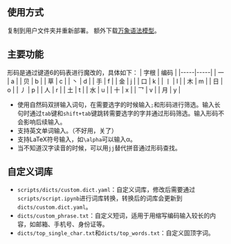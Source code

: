 ## 使用方式

复制到用户文件夹并重新部署。
额外下载[万象语法模型](https://github.com/amzxyz/RIME-LMDG/releases)。

## 主要功能

形码是通过键道6的码表进行魔改的，具体如下：
| 字根 | 编码 |
|-----|-----|
| 一    | a    |
| 贝    | b    |
| 草    | c    |
| 丶    | d    |
| 手    | f    |
| 金    | j    |
| 口    | k    |
| 丨    | l    |
| 木    | m    |
| 日    | o    |
| 丿    | p    |
| 人    | r    |
| 土    | t    |
| 水    | u    |
| 十    | x    |
| 乛    | v    |
| 月    | y    |

- 使用自然码双拼输入词句，在需要选字的时候输入`;`和形码进行筛选。输入长句时通过`tab`键和`shift+tab`键跳转需要选字的字并通过形码筛选。输入形码不会影响后续输入。
- 支持英文单词输入。（不好用，关了）
- 支持LaTeX符号输入，如`\alpha`可以输入α。
- 当不知道汉字读音的时候，可以用``jj``替代拼音通过形码查找。

## 自定义词库

- `scripts/dicts/custom.dict.yaml`：自定义词库，修改后需要通过`scripts/script.ipynb`进行词库转换，转换后的词库会更新到`dicts/custom.dict.yaml`。
- `dicts/custom_phrase.txt`：自定义短词，适用于用缩写编码输入较长的内容，如邮箱、手机号、身份证等。
- `dicts/top_single_char.txt`和`dicts/top_words.txt`：自定义固顶字词。